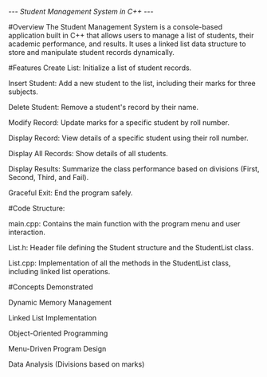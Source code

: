 *--- Student Management System in C++ ---*

#Overview
The Student Management System is a console-based application built in C++ that allows users to manage a list of students, their academic performance, and results. It uses a linked list data structure to store and manipulate student records dynamically.

#Features
Create List: Initialize a list of student records.

Insert Student: Add a new student to the list, including their marks for three subjects.

Delete Student: Remove a student's record by their name.

Modify Record: Update marks for a specific student by roll number.

Display Record: View details of a specific student using their roll number.

Display All Records: Show details of all students.

Display Results: Summarize the class performance based on divisions (First, Second, Third, and Fail).

Graceful Exit: End the program safely.

#Code Structure:

main.cpp: Contains the main function with the program menu and user interaction.

List.h: Header file defining the Student structure and the StudentList class.

List.cpp: Implementation of all the methods in the StudentList class, including linked list operations.

#Concepts Demonstrated

Dynamic Memory Management

Linked List Implementation

Object-Oriented Programming

Menu-Driven Program Design

Data Analysis (Divisions based on marks)

